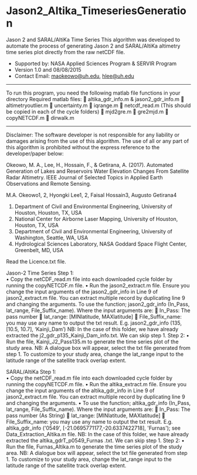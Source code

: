 # Jason2_Altika_TimeseriesGeneration

Jason 2 and SARAL/AltiKa Time Series
This algorithm was developed to automate the process of generating Jason 2 and SARAL/AltiKa altimetry time series plot directly from the raw netCDF file. 
- Supported by: NASA Applied Sciences Program & SERVIR Program
- Version 1.0 and 08/08/2015
- Contact Email: maokeowo@uh.edu, hlee@uh.edu
******************************************************************************
To run this program, you need the following matlab file functions in your directory
Required matlab files:
	altika_gdr_info.m & jason2_gdr_info.m
	altimetryoutlier.m
	uncertainty.m
	iqrange.m
	netcdf_read.m (This should be copied in each of the cycle folders)
	mjd2gre.m
	gre2mjd.m
	copyNETCDF.m
	dirwalk.m
******************************************************************************
Disclaimer:
The software developer is not responsible for any liability or damages arising from the use of this algorithm.  The use of all or any part of this algorithm is prohibited without the express reference to the developer/paper below:

Okeowo, M. A., Lee, H., Hossain, F., & Getirana, A. (2017). Automated Generation of Lakes and Reservoirs Water Elevation Changes From Satellite Radar Altimetry. IEEE Journal of Selected Topics in Applied Earth Observations and Remote Sensing.

M.A. Okeowo1, 2, Hyongki Lee1, 2, Faisal Hossain3, Augusto Getirana4
1. Department of Civil and Environmental Engineering, University of Houston, Houston, TX, USA
2. National Center for Airborne Laser Mapping, University of Houston, Houston, TX, USA
3. Department of Civil and Environmental Engineering, University of Washington, Seattle, WA, USA
4. Hydrological Sciences Laboratory, NASA Goddard Space Flight Center, Greenbelt, MD, USA


 Read the Licence.txt file.

Jason-2 Time Series
Step 1:  
•	Copy the netCDF_read.m file into each downloaded cycle folder by running the copyNETCDF.m file.
•	Run the jason2_extract.m file. Ensure you change the input arguments of the jason2_gdr_info in Line 9 of jason2_extract.m file. You can extract multiple record by duplicating line 9 and changing the arguments.
To use the function; jason2_gdr_info (In_Pass, lat_range, File_Suffix_name). Where the input arguments are:
	 In_Pass: The pass number 
	lat_range: [MINlatitude, MAXlatitude] 
	File_Suffix_name: you may use any name to output the txt result.
E.g. jason2_gdr_info (135, [10.5, 10.7], ‘Kainji_Dam’)
NB: In the case of this folder, we have already extracted the j2_gdr_p135_Kainji_Dam_info.txt.  We can skip step 1.
Step 2: 
•	Run the file, Kainji_J2_Pass135.m to generate the time series plot of the study area. 
NB: A dialogue box will appear, select the txt file generated from step 1. To customize to your study area, change the lat_range input to the latitude range of the satellite track overlap extent.

SARAL/AltiKa
Step 1:  
•	Copy the netCDF_read.m file into each downloaded cycle folder by running the copyNETCDF.m file.
•	Run the altika_extract.m file. Ensure you change the input arguments of the altika_gdr_info in Line 9 of jason2_extract.m file. You can extract multiple record by duplicating line 9 and changing the arguments.
•	To use the function; altika_gdr_info (In_Pass, lat_range, File_Suffix_name). Where the input arguments are:
	 In_Pass: The pass number (As String)
	lat_range: [MINlatitude, MAXlatitude] 
	File_Suffix_name: you may use any name to output the txt result.
E.g. altika_gdr_info ('0549', [-21.0695771177,-20.6337422718], 'Furnas'); see Data_Extraction_Altika.m file.
NB: In the case of this folder, we have already extracted the altika_gdrT_p0549_Furnas .txt.  We can skip step 1.
Step 2: 
•	Run the file, Furnas_Altika.m to generate the time series plot of the study area. 
NB: A dialogue box will appear, select the txt file generated from step 1. To customize to your study area, change the lat_range input to the latitude range of the satellite track overlap extent.
